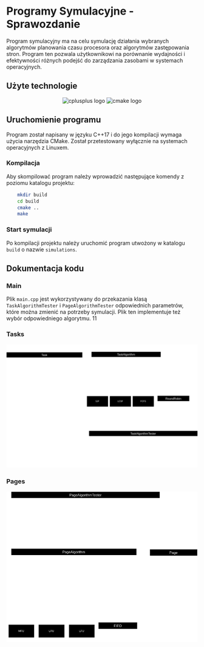 # Programy Symulacyjne - Sprawozdanie

Program symulacyjny ma na celu symulację działania wybranych algorytmów planowania czasu procesora oraz algorytmów zastępowania stron. Program ten pozwala użytkownikowi na porównanie wydajności i efektywności różnych podejść do zarządzania zasobami w systemach operacyjnych.

## Użyte technologie

<div align="center">
	<img src="https://cdn.jsdelivr.net/gh/devicons/devicon/icons/cplusplus/cplusplus-original.svg" height="30" alt="cplusplus  logo"  />
	<img src="https://cdn.jsdelivr.net/gh/devicons/devicon/icons/cmake/cmake-original.svg" height="30" alt="cmake logo"  />
</div>

## Uruchomienie programu

Program został napisany w języku C++17 i do jego kompilacji wymaga użycia narzędzia CMake. Został przetestowany wyłącznie na systemach operacyjnych z Linuxem.

### Kompilacja

Aby skompilować program należy wprowadzić następujące komendy z poziomu katalogu projektu:

```bash
	mkdir build
	cd build
	cmake ..
	make
```

### Start symulacji

Po kompilacji projektu należy uruchomić program utwożony w katalogu `build` o nazwie `simulations`.

## Dokumentacja kodu

### Main

Plik `main.cpp` jest wykorzystywany do przekazania klasą `TaskAlgorithmTester` i `PageAlgorithmTester` odpowiednich parametrów, które można zmienić na potrzeby symulacji.
Plik ten implementuje też wybór odpowiedniego algorytmu.
11

### Tasks

<div align="center">
	<img src="./assets/Tasks.drawio.png" alt="Task diagram"  />
</div>

### Pages

<div align="center">
	<img src="./assets/Pages.drawio.png" alt="Task diagram"  />
</div>
